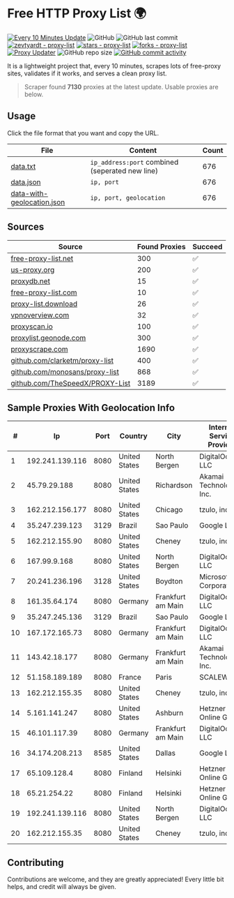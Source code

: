 
# Free HTTP Proxy List 🌍

[![Every 10 Minutes Update](https://github.com/mertguvencli/http-proxy-list/actions/workflows/main.yml/badge.svg?branch=main)](https://github.com/mertguvencli/http-proxy-list/actions/workflows/main.yml)
![GitHub](https://img.shields.io/github/license/mertguvencli/http-proxy-list)
![GitHub last commit](https://img.shields.io/github/last-commit/mertguvencli/http-proxy-list)
[![zevtyardt - proxy-list](https://img.shields.io/static/v1?label=zevtyardt&message=proxy-list&color=blue&logo=github)](https://github.com/zevtyardt/proxy-list "Go to GitHub repo")
[![stars - proxy-list](https://img.shields.io/github/stars/zevtyardt/proxy-list?style=social)](https://github.com/zevtyardt/proxy-list)
[![forks - proxy-list](https://img.shields.io/github/forks/zevtyardt/proxy-list?style=social)](https://github.com/zevtyardt/proxy-list)
[![Proxy Updater](https://github.com/zevtyardt/proxy-list/workflows/Proxy%20Updater/badge.svg)](https://github.com/zevtyardt/proxy-list/actions?query=workflow:"Proxy+Updater")
![GitHub repo size](https://img.shields.io/github/repo-size/zevtyardt/proxy-list)
[![GitHub commit activity](https://img.shields.io/github/commit-activity/m/zevtyardt/proxy-list?logo=commits)](https://github.com/zevtyardt/proxy-list/commits/main)

It is a lightweight project that, every 10 minutes, scrapes lots of free-proxy sites, validates if it works, and serves a clean proxy list.

> Scraper found **7130** proxies at the latest update. Usable proxies are below.

## Usage

Click the file format that you want and copy the URL.

|File|Content|Count|
|----|-------|-----|
|[data.txt](https://raw.githubusercontent.com/mertguvencli/http-proxy-list/main/proxy-list/data.txt)|`ip_address:port` combined (seperated new line)|676|
|[data.json](https://raw.githubusercontent.com/mertguvencli/http-proxy-list/main/proxy-list/data.json)|`ip, port`|676|
|[data-with-geolocation.json](https://raw.githubusercontent.com/mertguvencli/http-proxy-list/main/proxy-list/data-with-geolocation.json)|`ip, port, geolocation`|676|

## Sources

|Source|Found Proxies|Succeed|
|------|-------------|-------|
|[free-proxy-list.net](https://free-proxy-list.net)|300|✅|
|[us-proxy.org](https://www.us-proxy.org)|200|✅|
|[proxydb.net](http://proxydb.net)|15|✅|
|[free-proxy-list.com](https://free-proxy-list.com/?page=&port=&type%5B%5D=http&type%5B%5D=https&up_time=0&search=Search)|10|✅|
|[proxy-list.download](https://www.proxy-list.download/HTTP)|26|✅|
|[vpnoverview.com](https://vpnoverview.com/privacy/anonymous-browsing/free-proxy-servers)|32|✅|
|[proxyscan.io](https://www.proxyscan.io)|100|✅|
|[proxylist.geonode.com](https://proxylist.geonode.com/api/proxy-list?limit=300&page=1&sort_by=lastChecked&sort_type=desc&protocols=http,https)|300|✅|
|[proxyscrape.com](https://api.proxyscrape.com/v2/?request=displayproxies&protocol=http&timeout=10000&country=all&ssl=all&anonymity=all)|1690|✅|
|[github.com/clarketm/proxy-list](https://raw.githubusercontent.com/clarketm/proxy-list/master/proxy-list-raw.txt)|400|✅|
|[github.com/monosans/proxy-list](https://raw.githubusercontent.com/monosans/proxy-list/main/proxies/http.txt)|868|✅|
|[github.com/TheSpeedX/PROXY-List](https://raw.githubusercontent.com/TheSpeedX/PROXY-List/master/http.txt)|3189|✅|


## Sample Proxies With Geolocation Info

|#|Ip|Port|Country|City|Internet Service Provider|
|-|--|----|-------|----|-------------------------|
|1|192.241.139.116|8080|United States|North Bergen|DigitalOcean, LLC|
|2|45.79.29.188|8080|United States|Richardson|Akamai Technologies, Inc.|
|3|162.212.156.177|8080|United States|Chicago|tzulo, inc.|
|4|35.247.239.123|3129|Brazil|Sao Paulo|Google LLC|
|5|162.212.155.90|8080|United States|Cheney|tzulo, inc.|
|6|167.99.9.168|8080|United States|North Bergen|DigitalOcean, LLC|
|7|20.241.236.196|3128|United States|Boydton|Microsoft Corporation|
|8|161.35.64.174|8080|Germany|Frankfurt am Main|DigitalOcean, LLC|
|9|35.247.245.136|3129|Brazil|Sao Paulo|Google LLC|
|10|167.172.165.73|8080|Germany|Frankfurt am Main|DigitalOcean, LLC|
|11|143.42.18.177|8080|Germany|Frankfurt am Main|Akamai Technologies, Inc.|
|12|51.158.189.189|8080|France|Paris|SCALEWAY|
|13|162.212.155.35|8080|United States|Cheney|tzulo, inc.|
|14|5.161.141.247|8080|United States|Ashburn|Hetzner Online GmbH|
|15|46.101.117.39|8080|Germany|Frankfurt am Main|DigitalOcean, LLC|
|16|34.174.208.213|8585|United States|Dallas|Google LLC|
|17|65.109.128.4|8080|Finland|Helsinki|Hetzner Online GmbH|
|18|65.21.254.22|8080|Finland|Helsinki|Hetzner Online GmbH|
|19|192.241.139.116|8080|United States|North Bergen|DigitalOcean, LLC|
|20|162.212.155.35|8080|United States|Cheney|tzulo, inc.|



## Contributing

Contributions are welcome, and they are greatly appreciated! Every
little bit helps, and credit will always be given.

